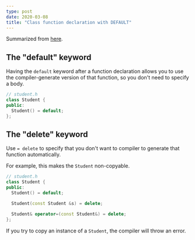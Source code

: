 ```yaml
---
type: post
date: 2020-03-08
title: "Class function declaration with DEFAULT"
---
```


Summarized from [here](https://stackoverflow.com/questions/6502828/what-does-default-mean-after-a-class-function-declaration?rq=1).

## The "default" keyword

Having the `default` keyword after a function declaration allows you to use the compiler-generate version of that function, so you don't need to specify a body.

```c++
// student.h
class Student {
public:  
  Student() = default;
};
```

## The "delete" keyword

Use `= delete` to specify that you don't want to compiler to generate that function automatically. 

For example, this makes the `Student` non-copyable.

```c++
// student.h
class Student {
public:  
  Student() = default;

  Student(const Student &s) = delete;

  Student& operator=(const Student&) = delete;
};
```

If you try to copy an instance of a `Student`, the compiler will throw an error.
